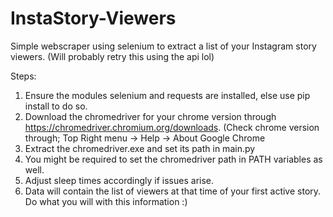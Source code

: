 # InstaStory-Viewers

Simple webscraper using selenium to extract a list of your Instagram story viewers. (Will probably retry this using the api lol)

Steps:

1. Ensure the modules selenium and requests are installed, else use pip install to do so.
2. Download the chromedriver for your chrome version through https://chromedriver.chromium.org/downloads. (Check chrome version through;
    Top Right menu -> Help -> About Google Chrome
3. Extract the chromedriver.exe and set its path in main.py
4. You might be required to set the chromedriver path in PATH variables as well.
5. Adjust sleep times accordingly if issues arise.
6. Data will contain the list of viewers at that time of your first active story. Do what you will with this information :)
